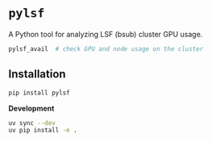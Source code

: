 # `pylsf`

A Python tool for analyzing LSF (bsub) cluster GPU usage.

```bash
pylsf_avail  # check GPU and node usage on the cluster
```

## Installation

```bash
pip install pylsf
```

**Development**

```bash
uv sync --dev 
uv pip install -e .
```
